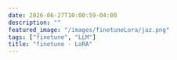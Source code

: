 ```yaml
---
date: 2026-06-27T10:00:59-04:00
description: ""
featured_image: "/images/finetuneLora/jaz.png"
tags: ["finetune", "LLM"]
title: "finetune - LoRA"
---
```


